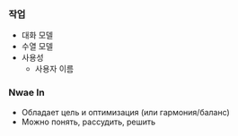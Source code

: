 ### 작업
- 대화 모델
- 수열 모델
- 사용성
  - 사용자 이름

### Nwae In
- Обладает цель и оптимизация (или гармония/баланс)
- Можно понять, рассудить, решить
